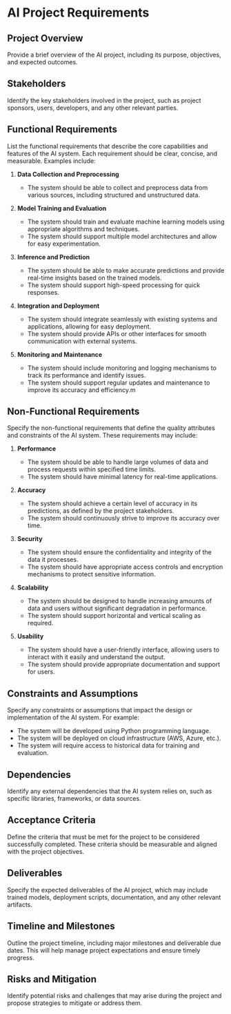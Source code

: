 # AI Project Requirements

## Project Overview
Provide a brief overview of the AI project, including its purpose, objectives, and expected outcomes.

## Stakeholders
Identify the key stakeholders involved in the project, such as project sponsors, users, developers, and any other relevant parties.

## Functional Requirements
List the functional requirements that describe the core capabilities and features of the AI system. Each requirement should be clear, concise, and measurable. Examples include:

1. **Data Collection and Preprocessing**
   - The system should be able to collect and preprocess data from various sources, including structured and unstructured data.

2. **Model Training and Evaluation**
   - The system should train and evaluate machine learning models using appropriate algorithms and techniques.
   - The system should support multiple model architectures and allow for easy experimentation.

3. **Inference and Prediction**
   - The system should be able to make accurate predictions and provide real-time insights based on the trained models.
   - The system should support high-speed processing for quick responses.

4. **Integration and Deployment**
   - The system should integrate seamlessly with existing systems and applications, allowing for easy deployment.
   - The system should provide APIs or other interfaces for smooth communication with external systems.

5. **Monitoring and Maintenance**
   - The system should include monitoring and logging mechanisms to track its performance and identify issues.
   - The system should support regular updates and maintenance to improve its accuracy and efficiency.m

## Non-Functional Requirements
Specify the non-functional requirements that define the quality attributes and constraints of the AI system. These requirements may include:

1. **Performance**
   - The system should be able to handle large volumes of data and process requests within specified time limits.
   - The system should have minimal latency for real-time applications.

2. **Accuracy**
   - The system should achieve a certain level of accuracy in its predictions, as defined by the project stakeholders.
   - The system should continuously strive to improve its accuracy over time.

3. **Security**
   - The system should ensure the confidentiality and integrity of the data it processes.
   - The system should have appropriate access controls and encryption mechanisms to protect sensitive information.

4. **Scalability**
   - The system should be designed to handle increasing amounts of data and users without significant degradation in performance.
   - The system should support horizontal and vertical scaling as required.

5. **Usability**
   - The system should have a user-friendly interface, allowing users to interact with it easily and understand the output.
   - The system should provide appropriate documentation and support for users.

## Constraints and Assumptions
Specify any constraints or assumptions that impact the design or implementation of the AI system. For example:

- The system will be developed using Python programming language.
- The system will be deployed on cloud infrastructure (AWS, Azure, etc.).
- The system will require access to historical data for training and evaluation.

## Dependencies
Identify any external dependencies that the AI system relies on, such as specific libraries, frameworks, or data sources.

## Acceptance Criteria
Define the criteria that must be met for the project to be considered successfully completed. These criteria should be measurable and aligned with the project objectives.

## Deliverables
Specify the expected deliverables of the AI project, which may include trained models, deployment scripts, documentation, and any other relevant artifacts.

## Timeline and Milestones
Outline the project timeline, including major milestones and deliverable due dates. This will help manage project expectations and ensure timely progress.

## Risks and Mitigation
Identify potential risks and challenges that may arise during the project and propose strategies to mitigate or address them.
